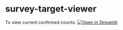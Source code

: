 # survey-target-viewer

To view current confirmed counts: [![Open in Streamlit](https://static.streamlit.io/badges/streamlit_badge_black_white.svg)](https://survey-targets-prime.streamlit.app/)
